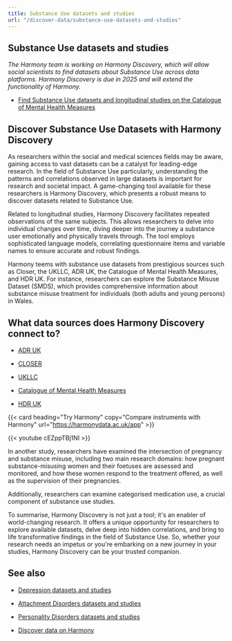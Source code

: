 ```yaml
---
title: Substance Use datasets and studies
url: "/discover-data/substance-use-datasets-and-studies"
---
```


## Substance Use datasets and studies

*The Harmony team is working on Harmony Discovery, which will allow social scientists to find datasets about Substance Use across data platforms. Harmony Discovery is due in 2025 and will extend the functionality of Harmony.*

* [Find Substance Use datasets and longitudinal studies on the Catalogue of Mental Health Measures](https://www.cataloguementalhealth.ac.uk/?content=search&query=Topic:substance+use)

## Discover Substance Use Datasets with Harmony Discovery

As researchers within the social and medical sciences fields may be aware, gaining access to vast datasets can be a catalyst for leading-edge research. In the field of Substance Use particularly, understanding the patterns and correlations observed in large datasets is important for research and societal impact. A game-changing tool available for these researchers is Harmony Discovery, which presents a robust means to discover datasets related to Substance Use.

Related to longitudinal studies, Harmony Discovery facilitates repeated observations of the same subjects. This allows researchers to delve into individual changes over time, diving deeper into the journey a substance user emotionally and physically travels through. The tool employs sophisticated language models, correlating questionnaire items and variable names to ensure accurate and robust findings.

Harmony teems with substance use datasets from prestigious sources such as Closer, the UKLLC, ADR UK, the Catalogue of Mental Health Measures, and HDR UK. For instance, researchers can explore the Substance Misuse Dataset (SMDS), which provides comprehensive information about substance misuse treatment for individuals (both adults and young persons) in Wales.

## What data sources does Harmony Discovery connect to?

* [ADR UK](https://www.adruk.org/data-access/data-catalogue/)

* [CLOSER](https://closer.ac.uk/)

* [UKLLC](https://explore.ukllc.ac.uk)

* [Catalogue of Mental Health Measures](https://www.cataloguementalhealth.ac.uk/)

* [HDR UK](https://www.healthdatagateway.org/)

{{< card heading="Try Harmony" copy="Compare instruments with Harmony" url="https://harmonydata.ac.uk/app" >}}

{{< youtube cEZppTBj1NI >}}



In another study, researchers have examined the intersection of pregnancy and substance misuse, including two main research domains: how pregnant substance-misusing women and their foetuses are assessed and monitored, and how these women respond to the treatment offered, as well as the supervision of their pregnancies. 

Additionally, researchers can examine categorised medication use, a crucial component of substance use studies. 

To summarise, Harmony Discovery is not just a tool; it's an enabler of world-changing research. It offers a unique opportunity for researchers to explore available datasets, delve deep into hidden correlations, and bring to life transformative findings in the field of Substance Use. So, whether your research needs an impetus or you're embarking on a new journey in your studies, Harmony Discovery can be your trusted companion.

## See also

* [Depression datasets and studies](/discover-data/depression-datasets-and-studies)

* [Attachment Disorders datasets and studies](/discover-data/attachment-disorders-datasets-and-studies)

* [Personality Disorders datasets and studies](/discover-data/personality-disorders-datasets-and-studies)

* [Discover data on Harmony](/discover-data/)